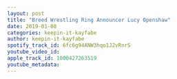 ```yaml
---
layout: post
title: "Breed Wrestling Ring Announcer Lucy Openshaw"
date: 2019-01-08
categories: keepin-it-kayfabe
author: keepin-it-kayfabe
spotify_track_id: 6fc6g94ANW3hqo1J2vRnrS
youtube_video_id: 
apple_track_id: 1000427263519
youtube_metadata: 
---
```

